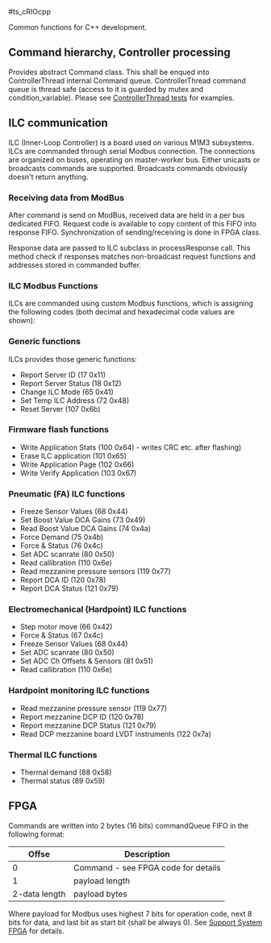 #ts_cRIOcpp

Common functions for C++ development.

## Command hierarchy, Controller processing

Provides abstract Command class. This shall be enqued into ControllerThread
internal Command queue. ControllerThread command queue is thread safe (access
to it is guarded by mutex and condition_variable). Please see [ControllerThread
tests](tests/test_ControllerThread.cpp) for examples.

## ILC communication

ILC (Inner-Loop Controller) is a board used on various M1M3 subsystems. ILCs
are commanded through serial Modbus connection. The connections are organized
on buses, operating on master-worker bus. Either unicasts or broadcasts
commands are supported. Broadcasts commands obviously doesn't return anything.

### Receiving data from ModBus

After command is send on ModBus, received data are held in a per bus dedicated
FIFO. Request code is available to copy content of this FIFO into response
FIFO. Synchronization of sending/receiving is done in FPGA class.

Response data are passed to ILC subclass in processResponse call. This method
check if responses matches non-broadcast request functions and addresses stored
in commanded buffer.

### ILC Modbus Functions

ILCs are commanded using custom Modbus functions, which is assigning the
following codes (both decimal and hexadecimal code values are shown):

### Generic functions

ILCs provides those generic functions:

* Report Server ID (17 0x11)
* Report Server Status (18 0x12)
* Change ILC Mode (65 0x41)
* Set Temp ILC Address (72 0x48)
* Reset Server (107 0x6b)

### Firmware flash functions

* Write Application Stats (100 0x64) - writes CRC etc. after flashing)
* Erase ILC application (101 0x65)
* Write Application Page (102 0x66)
* Write Verify Application (103 0x67)

### Pneumatic (FA) ILC functions

* Freeze Sensor Values (68 0x44)
* Set Boost Value DCA Gains (73 0x49)
* Read Boost Value DCA Gains (74 0x4a)
* Force Demand (75 0x4b)
* Force & Status (76 0x4c)
* Set ADC scanrate (80 0x50)
* Read callibration (110 0x6e)
* Read mezzanine pressure sensors (119 0x77)
* Report DCA ID (120 0x78)
* Report DCA Status (121 0x79)

### Electromechanical (Hardpoint) ILC functions

* Step motor move (66 0x42)
* Force & Status (67 0x4c)
* Freeze Sensor Values (68 0x44)
* Set ADC scanrate (80 0x50)
* Set ADC Ch Offsets & Sensors (81 0x51)
* Read callibration (110 0x6e)

### Hardpoint monitoring ILC functions

* Read mezzanine pressure sensor (119 0x77)
* Report mezzanine DCP ID (120 0x78)
* Report mezzanine DCP Status (121 0x79)
* Read DCP mezzanine board LVDT instruments (122 0x7a)

### Thermal ILC functions

* Thermal demand (88 0x58)
* Thermal status (89 0x59)

## FPGA

Commands are written into 2 bytes (16 bits) commandQueue FIFO in the following format:

Offse         | Description
 ------------ | -----------------------------------
0             | Command - see FPGA code for details
1             | payload length
2-data length | payload bytes 

Where payload for Modbus uses highest 7 bits for operation code, next 8 bits
for data, and last bit as start bit (shall be always 0). See
[Support System FPGA](https://github.com/lsst-ts/ts_m1m3supportFPGA) for
details.
